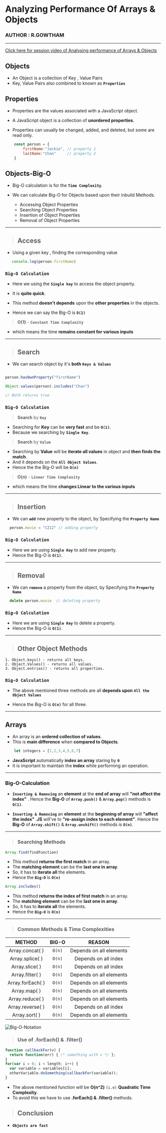 # __Analyzing Performance Of Arrays & Objects__

### __AUTHOR : R.GOWTHAM__
---
[Click here for session video of Analysing performance of Arrays & Objects ](https://drive.google.com/file/d/1PWuV8c5yIssyhT68n-4lEsJ80wcuUKgL/view?usp=sharing)

## __Objects__

* An Object is a collection of Key , Value Pairs  
* Key, Value Pairs also combined to known as __`Properties`__

## __Properties__

* Properties are the values associated with a JavaScript object.

* A JavaScript object is a collection of __unordered properties__.

* Properties can usually be changed, added, and deleted, but some are read only.
```javascript
    const person = {
        firstName:"Jackie", // property 1
        lastName:"Chan"     // property 2
    }
```
## __Objects-Big-O__

* Big-O calculation is for the __`Time Complexity`__.


* We can calculate Big-O for Objects based upon their inbuild  Methods.

  * Accessing Object Properties
  * Searching Object Properties
  * Insertion of Object Properties
  * Removal of Object Properties
---

>## __Access__

* Using a given key , finding the corresponding value
```js
   console.log(person.firstName)
```
### __`Big-O Calculation`__

* Here we using the __`Single key`__ to access the object property.

* It is __quite quick__.
* This method __doesn't depends__ upon the __other properties__ in the objects.

* Hence we can say the Big-O is  __` O(1) `__
>  __O(1)__ - __`Constant Time Complexity`__
* which means the time __remains constant for various inputs__
---
>## __Search__

* We can search object by it's __both__ __`Keys & Values`__

 ```js

 person.hasOwnProperty("firstName") 

 Object.values(person).includes("Chan") 

 // Both returns true 

 ```

### __`Big-O Calculation`__

>__Search__ by __`Key`__

* Searching for __Key__ can be __very fast__ and be __`O(1)`__.
* Because we searching by __`Single Key`__.

>__Search__ by __`Value`__
* Searching by __Value__ will be __iterate all values__ in object and __then finds the match__.
* And it depends on the __`All Object Values`__.
* Hence the the Big-O will be __`O(n)`__

>  __O(n)__ - __`Linear Time Complexity`__

* which means the time __changes Linear to the various inputs__
---
>## __Insertion__

* We can __`add`__ new property to the object, by Specifying the __`Property Name`__

```js
  person.movie = "CZ12" // adding property
```

### __`Big-O Calculation`__

* Here we are using __`Single Key`__ to add new property.
* Hence the Big-O is __`O(1)`__.

---
>## __Removal__

* We can __`remove`__ a property from the object, by Specifying the __`Property Name`__

```js
  delete person.movie  // deleting property
```

### __`Big-O Calculation`__

* Here we are using __`Single Key`__ to delete a property.
* Hence the Big-O is __`O(1)`__.
---
>## __Other Object Methods__ 
    1. Object.keys() - returns all keys.
    2. Object.Values() - returns all values.
    3. Object.entries() - returns all properties.

### __`Big-O Calculation`__
* The above mentioned three methods are all __depends upon__  __`All the Object Values`__ 

* Hence the Big-O is __`O(n)`__ for all three.
---
## __Arrays__

* An array is an __ordered collection of values__.
* This is __main difference__ when  __compared to Objects__.

```js
    let integers = [1,2,3,4,5,6,7]
```
* __JavaScript__ automatically __index an array__ staring by __`0`__
* It is important to maintain the __index__ while performing an operation.
---
### __Big-O-Calculation__ 
    
* __`Inserting & Removing`__ an __element__ at the __end of array__ will __"not affect the index"__ .
 Hence the __Big-O__ of __`Array.push()`__ & __`Array.pop()`__ methods is __`O(1)`__.
       
* __`Inserting & Removing`__ an __element__ at the __beginning of array__ will __"affect the index"__ .__JS__ will've to __"re-assign index to each element"__.
 Hence the __Big-O__ of __`Array.shift()`__ & __`Array.unshift()`__ methods is __`O(n)`__.
       
---
>### __Searching Methods__

```js
Array.find(findFunction)
```
      

* This method __returns the first match__ in an array.
* The __matching element__ can be the __last one in array__.
* So, it has to __iterate all__ the elements.
* Hence the __`Big-O`__ is __`O(n)`__
```js
Array.includes()
```            
      

* This method __returns the index of first match__ in an array.
* The __matching element__ can be the __last one in array__.
* So, it has to __iterate all__ the elements.
* Hence the __`Big-O`__ is __`O(n)`__
---
>### __Common Methods & Time Complexities__

|  __METHOD__ | __BIG-O__ |__REASON__|
| :---------: | :-------: |:--------:|
| Array.concat( ) | `O(n)`| Depends on all elements |
| Array.splice( ) | `O(n)` |Depends  on all index|
| Array.slice( ) | `O(n)` |Depends on all index|
| Array.filter( ) | `O(n)` |Depends on all elements|
| Array.forEach( ) | `O(n)` |Depends on all elements|
| Array.map( ) | `O(n)` |Depends on all elements|
| Array.reduce( ) | `O(n)` |Depends on all elements|
| Array.reverse( ) | `O(n)` |Depends on all index|
| Array.sort( ) | `O(n)` |Depends on all elements|



![Big-O-Notation](https://miro.medium.com/max/700/1*yiyfZodqXNwMouC0-B0Wlg.png)

> ### __Use of .forEach() & .filter()__
```js
function callbackFor(v) {
  return function(err) { /* something with v */ };
}
for(var i = 0; i < length; i++) {
  var variable = variables[i];
  otherVariable.doSomething(callbackFor(variable));
}
```
* The above mentioned function will be __O(n^2)__ `(i.e)` __Quadratic Time Complexity__.
* To avoid this we have to use __.forEach() & .filter()__ methods.

>## __Conclusion__

* __`Objects are fast`__ 

